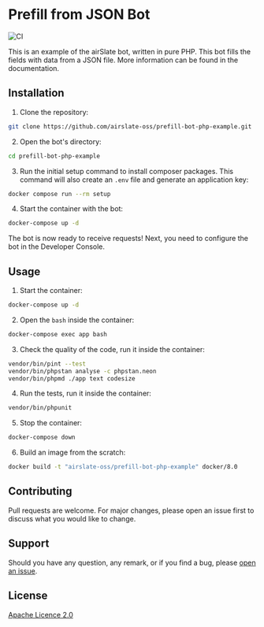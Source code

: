 # Prefill from JSON Bot
![CI](https://github.com/airslate-oss/prefill-bot-php-example/actions/workflows/main.yml/badge.svg)

This is an example of the airSlate bot, written in pure PHP. This bot fills the fields with data from a JSON file. More information can be found in the documentation.

## Installation

1. Clone the repository:

```bash
git clone https://github.com/airslate-oss/prefill-bot-php-example.git
```

2. Open the bot's directory:

```bash
cd prefill-bot-php-example
```

3. Run the initial setup command to install composer packages. This command will also create an `.env` file and generate an application key:

```bash
docker compose run --rm setup
```

4. Start the container with the bot:

```bash
docker-compose up -d
```

The bot is now ready to receive requests! Next, you need to configure the bot in the Developer Console.

## Usage

1. Start the container:

```bash
docker-compose up -d
```

2. Open the `bash` inside the container:

```bash
docker-compose exec app bash
```

3. Check the quality of the code, run it inside the container:

```bash
vendor/bin/pint --test
vendor/bin/phpstan analyse -c phpstan.neon
vendor/bin/phpmd ./app text codesize
```

4. Run the tests, run it inside the container:

```bash
vendor/bin/phpunit
```

5. Stop the container:

```bash
docker-compose down
```

6. Build an image from the scratch:

```bash
docker build -t "airslate-oss/prefill-bot-php-example" docker/8.0
```

## Contributing

Pull requests are welcome. For major changes, please open an issue first
to discuss what you would like to change.

## Support

Should you have any question, any remark, or if you find a bug, please [open an issue](https://github.com/airslate-oss/prefill-bot-php-example/issues).

## License

[Apache Licence 2.0](https://choosealicense.com/licenses/apache-2.0/)
